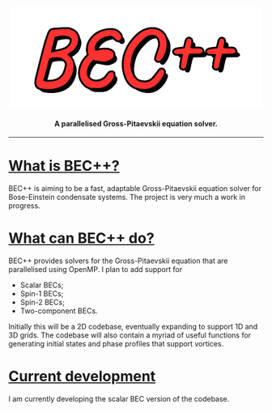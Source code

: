 <p align="center"><img src="docs/BEC++.png" alt="logo" ></p>

<h4 align="center">A parallelised Gross-Pitaevskii equation solver.</h4>

---

# <u> What is BEC++?</u>
BEC++ is aiming to be a fast, adaptable Gross-Pitaevskii equation solver for Bose-Einstein condensate systems.
The project is very much a work in progress. 

# <u> What can BEC++ do?</u>
BEC++ provides solvers for the Gross-Pitaevskii equation that are parallelised using OpenMP.
I plan to add support for
- Scalar BECs;
- Spin-1 BECs;
- Spin-2 BECs;
- Two-component BECs.

Initially this will be a 2D codebase, eventually expanding to support 1D and 3D grids.
The codebase will also contain a myriad of useful functions for generating initial states and phase profiles that
support vortices.

# <u> Current development </u>
I am currently developing the scalar BEC version of the codebase.
